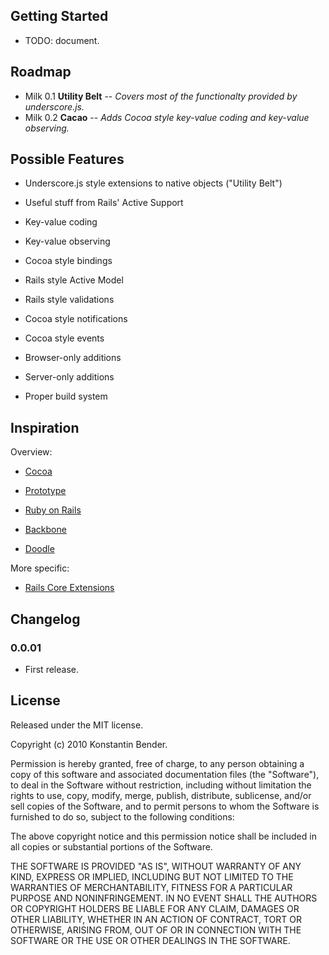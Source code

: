 Getting Started
---------------

* TODO: document.


Roadmap
-------

* Milk 0.1 **Utility Belt** -- *Covers most of the functionalty provided by underscore.js.*
* Milk 0.2 **Cacao** -- *Adds Cocoa style key-value coding and key-value observing.*


Possible Features
-----------------

* Underscore.js style extensions to native objects ("Utility Belt")
* Useful stuff from Rails' Active Support

* Key-value coding
* Key-value observing
* Cocoa style bindings

* Rails style Active Model
* Rails style validations

* Cocoa style notifications
* Cocoa style events

* Browser-only additions
* Server-only additions

* Proper build system


Inspiration
-----------

Overview:

* [Cocoa](http://developer.apple.com/cocoa/)
* [Prototype](http://www.prototypejs.org/)
* [Ruby on Rails](http://rubyonrails.org/)

* [Backbone](http://documentcloud.github.com/backbone/)
* [Doodle](http://www.rubyinside.com/doodle-a-new-way-to-build-and-define-ruby-classes-795.html)

More specific:

* [Rails Core Extensions](http://guides.rubyonrails.org/active_support_core_extensions.html)


Changelog
---------

### 0.0.01

* First release.


License
-------

Released under the MIT license.

Copyright (c) 2010 Konstantin Bender.

Permission is hereby granted, free of charge, to any person obtaining a copy
of this software and associated documentation files (the "Software"), to deal
in the Software without restriction, including without limitation the rights
to use, copy, modify, merge, publish, distribute, sublicense, and/or sell
copies of the Software, and to permit persons to whom the Software is
furnished to do so, subject to the following conditions:

The above copyright notice and this permission notice shall be included in
all copies or substantial portions of the Software.

THE SOFTWARE IS PROVIDED "AS IS", WITHOUT WARRANTY OF ANY KIND, EXPRESS OR
IMPLIED, INCLUDING BUT NOT LIMITED TO THE WARRANTIES OF MERCHANTABILITY,
FITNESS FOR A PARTICULAR PURPOSE AND NONINFRINGEMENT. IN NO EVENT SHALL THE
AUTHORS OR COPYRIGHT HOLDERS BE LIABLE FOR ANY CLAIM, DAMAGES OR OTHER
LIABILITY, WHETHER IN AN ACTION OF CONTRACT, TORT OR OTHERWISE, ARISING FROM,
OUT OF OR IN CONNECTION WITH THE SOFTWARE OR THE USE OR OTHER DEALINGS IN
THE SOFTWARE.

